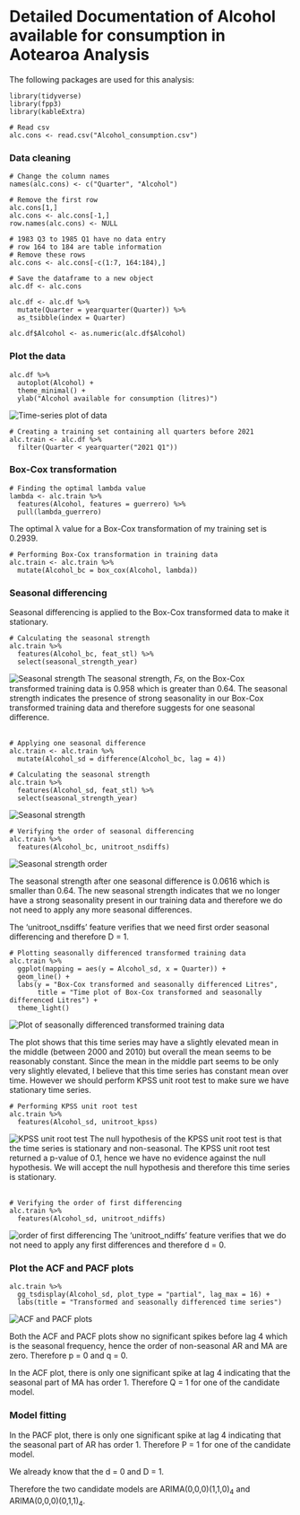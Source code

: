 # Detailed Documentation of Alcohol available for consumption in Aotearoa Analysis

The following packages are used for this analysis:
```
library(tidyverse)
library(fpp3)
library(kableExtra)
```

```
# Read csv
alc.cons <- read.csv("Alcohol_consumption.csv")
```

### Data cleaning
```
# Change the column names 
names(alc.cons) <- c("Quarter", "Alcohol")

# Remove the first row 
alc.cons[1,]
alc.cons <- alc.cons[-1,]
row.names(alc.cons) <- NULL

# 1983 Q3 to 1985 Q1 have no data entry
# row 164 to 184 are table information
# Remove these rows 
alc.cons <- alc.cons[-c(1:7, 164:184),]

# Save the dataframe to a new object
alc.df <- alc.cons

alc.df <- alc.df %>%
  mutate(Quarter = yearquarter(Quarter)) %>%
  as_tsibble(index = Quarter)

alc.df$Alcohol <- as.numeric(alc.df$Alcohol)
```

### Plot the data 
```
alc.df %>%
  autoplot(Alcohol) +
  theme_minimal() +
  ylab("Alcohol available for consumption (litres)")
```
<img src="https://github.com/Aimee-Iwashita/Alcohol-Available-for-Consumption-in-NZ/blob/main/images/Plot1.png" alt="Time-series plot of data">

```
# Creating a training set containing all quarters before 2021
alc.train <- alc.df %>%
  filter(Quarter < yearquarter("2021 Q1"))
```

### Box-Cox transformation 
```
# Finding the optimal lambda value
lambda <- alc.train %>%
  features(Alcohol, features = guerrero) %>%
  pull(lambda_guerrero)
```
The optimal &lambda; value for a Box-Cox transformation of my training set is 0.2939.

```
# Performing Box-Cox transformation in training data
alc.train <- alc.train %>%
  mutate(Alcohol_bc = box_cox(Alcohol, lambda))
```

### Seasonal differencing
Seasonal differencing is applied to the Box-Cox transformed data to make it stationary. <br>
```
# Calculating the seasonal strength
alc.train %>%
  features(Alcohol_bc, feat_stl) %>%
  select(seasonal_strength_year)
```
<img src="https://github.com/Aimee-Iwashita/Alcohol-Available-for-Consumption-in-NZ/blob/main/images/Seasonal_Strength.png" alt="Seasonal strength">
The seasonal strength, 𝐹𝑠, on the Box-Cox transformed training data is 0.958 which is greater than 0.64. The seasonal strength indicates the presence of strong seasonality in our Box-Cox transformed training data and therefore suggests for one seasonal difference.
<br>
<br>

```
# Applying one seasonal difference
alc.train <- alc.train %>%
  mutate(Alcohol_sd = difference(Alcohol_bc, lag = 4))

# Calculating the seasonal strength
alc.train %>%
  features(Alcohol_sd, feat_stl) %>%
  select(seasonal_strength_year)
```

<img src="https://github.com/Aimee-Iwashita/Alcohol-Available-for-Consumption-in-NZ/blob/main/images/Seasonal_Strength.2.png" alt="Seasonal strength">

```
# Verifying the order of seasonal differencing
alc.train %>%
  features(Alcohol_bc, unitroot_nsdiffs)
```
<img src="https://github.com/Aimee-Iwashita/Alcohol-Available-for-Consumption-in-NZ/blob/main/images/Seasonal_Strength_Order.png" alt="Seasonal strength order">

The seasonal strength after one seasonal difference is 0.0616 which is smaller than 0.64. The new seasonal strength indicates that we no longer have a strong seasonality present in our training data and therefore we do not need to apply any more seasonal differences.

The ‘unitroot_nsdiffs’ feature verifies that we need first order seasonal differencing and therefore D = 1.

```
# Plotting seasonally differenced transformed training data
alc.train %>%
  ggplot(mapping = aes(y = Alcohol_sd, x = Quarter)) +
  geom_line() +
  labs(y = "Box-Cox transformed and seasonally differenced Litres", 
       title = "Time plot of Box-Cox transformed and seasonally differenced Litres") +
  theme_light()
```
<img src="https://github.com/Aimee-Iwashita/Alcohol-Available-for-Consumption-in-NZ/blob/main/images/Plot2.png" alt="Plot of seasonally differenced transformed training data">

The plot shows that this time series may have a slightly elevated mean in the middle (between 2000 and 2010) but overall the mean seems to be reasonably constant. Since the mean in the middle part seems to be only very slightly elevated, I believe that this time series has constant mean over time. However we should perform KPSS unit root test to make sure we have stationary time series.

```
# Performing KPSS unit root test
alc.train %>%
  features(Alcohol_sd, unitroot_kpss)
```
<img src="https://github.com/Aimee-Iwashita/Alcohol-Available-for-Consumption-in-NZ/blob/main/images/KPSS_unit_root_test.png" alt="KPSS unit root test">
The null hypothesis of the KPSS unit root test is that the time series is stationary and non-seasonal. The KPSS unit root test returned a p-value of 0.1, hence we have no evidence against the null hypothesis. We will accept the null hypothesis and therefore this time series is stationary.
<br>
<br>

```
# Verifying the order of first differencing
alc.train %>%
  features(Alcohol_sd, unitroot_ndiffs)
```
<img src="https://github.com/Aimee-Iwashita/Alcohol-Available-for-Consumption-in-NZ/blob/main/images/First_differencing_order.png" alt="order of first differencing">
The ‘unitroot_ndiffs’ feature verifies that we do not need to apply any first differences and therefore d = 0.

### Plot the ACF and PACF plots 

```
alc.train %>%
  gg_tsdisplay(Alcohol_sd, plot_type = "partial", lag_max = 16) +
  labs(title = "Transformed and seasonally differenced time series")
```
<img src="https://github.com/Aimee-Iwashita/Alcohol-Available-for-Consumption-in-NZ/blob/main/images/Plot3.png" alt="ACF and PACF plots">


Both the ACF and PACF plots show no significant spikes before lag 4 which is the seasonal frequency, hence the order of non-seasonal AR and MA are zero. Therefore p = 0 and q = 0.

In the ACF plot, there is only one significant spike at lag 4 indicating that the seasonal part of MA has order 1. Therefore Q = 1 for one of the candidate model.

### Model fitting 

In the PACF plot, there is only one significant spike at lag 4 indicating that the seasonal part of AR has order 1. Therefore P = 1 for one of the candidate model.

We already know that the d = 0 and D = 1.

Therefore the two candidate models are ARIMA(0,0,0)(1,1,0)<sub>4</sub> and ARIMA(0,0,0)(0,1,1)<sub>4</sub>.
